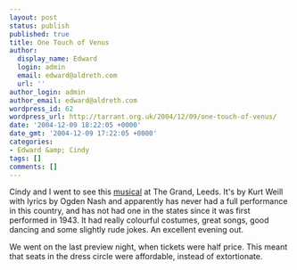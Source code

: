 ```yaml
---
layout: post
status: publish
published: true
title: One Touch of Venus
author:
  display_name: Edward
  login: admin
  email: edward@aldreth.com
  url: ''
author_login: admin
author_email: edward@aldreth.com
wordpress_id: 62
wordpress_url: http://tarrant.org.uk/2004/12/09/one-touch-of-venus/
date: '2004-12-09 18:22:05 +0000'
date_gmt: '2004-12-09 17:22:05 +0000'
categories:
- Edward &amp; Cindy
tags: []
comments: []
---
```

<p>Cindy and I went to see this <a href = "http://www.operanorth.co.uk/whatson.aspx">musical</a> at The Grand, Leeds.  It's by Kurt Weill with lyrics by Ogden Nash and apparently has never had a full performance in this country, and has not had one in the states since it was first performed in 1943.  It had really colourful costumes, great songs, good dancing and some slightly rude jokes.  An excellent evening out.</p>
<p>We went on the last preview night, when tickets were half price.  This meant that seats in the dress circle were affordable, instead of extortionate.</p>
